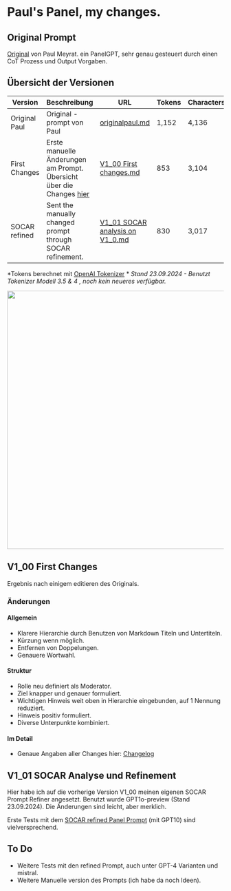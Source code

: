 # Paul's Panel, my changes.

## Original Prompt
[Original](https://github.com/zielperson/AI-whispers/blob/master/PanelGPT%20CoT/originalpaul.md) von Paul Meyrat.
ein PanelGPT, sehr genau gesteuert durch einen CoT Prozess und Output Vorgaben.

## Übersicht der Versionen

| Version         | Beschreibung                                                                                                                                                              | URL                                                                                                                                                               | Tokens | Characters |
|-----------------|---------------------------------------------------------------------------------------------------------------------------------------------------------------------------|-------------------------------------------------------------------------------------------------------------------------------------------------------------------|--------|------------|
| Original Paul   | Original - prompt von Paul                                                                                                                                                 | [originalpaul.md](https://github.com/zielperson/AI-whispers/blob/master/PanelGPT%20CoT/originalpaul.md)                                                         | 1,152  | 4,136      |
| First Changes   | Erste manuelle Änderungen am Prompt. Übersicht über die Changes [hier](https://github.com/zielperson/AI-whispers/blob/master/PanelGPT%20CoT/changelog.md)                | [V1_00 First changes.md](https://github.com/zielperson/AI-whispers/blob/master/PanelGPT%20CoT/V1_00%20First%20changes.md)                                     | 853    | 3,104      |
| SOCAR refined   | Sent the manually changed prompt through SOCAR refinement.                                                                                                                 | [V1_01 SOCAR analysis on V1_0.md](https://github.com/zielperson/AI-whispers/blob/master/PanelGPT%20CoT/V1_01%20Socar%20analysis%20on%20V1_0.md)                  | 830    | 3,017      |

*Tokens berechnet mit [OpenAI Tokenizer](https://platform.openai.com/tokenizer?view=bpe) *
*Stand 23.09.2024 - Benutzt Tokenizer Modell 3.5 & 4 , noch kein neueres verfügbar.*

<img src="https://github.com/user-attachments/assets/abfdfe30-9355-4a50-82cd-a0107819780e" width="600"/>

## V1_00 First Changes
Ergebnis nach einigem editieren des Originals.

### Änderungen
#### Allgemein
* Klarere Hierarchie durch Benutzen von Markdown Titeln und Untertiteln.
* Kürzung wenn möglich.
* Entfernen von Doppelungen.
* Genauere Wortwahl.
#### Struktur
* Rolle neu definiert als Moderator.
* Ziel knapper und genauer formuliert.
* Wichtigen Hinweis weit oben in Hierarchie eingebunden, auf 1 Nennung reduziert.
* Hinweis positiv formuliert.
* Diverse Unterpunkte kombiniert.
#### Im Detail
* Genaue Angaben aller Changes hier:
  [Changelog](https://github.com/zielperson/AI-whispers/blob/master/PanelGPT%20CoT/changelog.md)

## V1_01 SOCAR Analyse und Refinement
Hier habe ich auf die vorherige Version V1_00 meinen eigenen SOCAR Prompt Refiner angesetzt.
Benutzt wurde GPT1o-preview (Stand 23.09.2024).
Die Änderungen sind leicht, aber merklich.

Erste Tests mit dem [SOCAR refined Panel Prompt](https://github.com/zielperson/AI-whispers/blob/master/PanelGPT%20CoT/V1_01%20Socar%20analysis%20on%20V1_0.md) (mit GPT10) sind vielversprechend. 

## To Do
- Weitere Tests mit den refined Prompt, auch unter GPT-4 Varianten und mistral.
- Weitere Manuelle version des Prompts (ich habe da noch Ideen).




